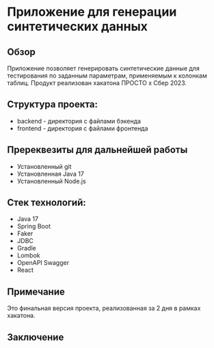# Приложение для генерации синтетических данных

## Обзор

Приложение позволяет генерировать синтетические данные для тестирования по заданным параметрам, применяемым к колонкам таблиц.
Продукт реализован хакатона ПРОСТО x Сбер 2023.

## Структура проекта:
* backend - директория с файлами бэкенда
* frontend - директория с файлами фронтенда

## Пререквезиты для дальнейшей работы
* Установленный git
* Установленная Java 17
* Установленный Node.js

## Стек технологий:
- Java 17
- Spring Boot
- Faker
- JDBC
- Gradle
- Lombok
- OpenAPI Swagger
- React

## Примечание
Это финальная версия проекта, реализованная за 2 дня в рамках хакатона.

## Заключение
